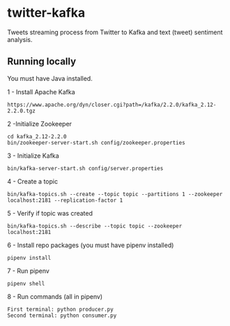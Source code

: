 # twitter-kafka

Tweets streaming process from Twitter to Kafka and text (tweet) sentiment analysis.

## Running locally

You must have Java installed.

1 - Install Apache Kafka

```
https://www.apache.org/dyn/closer.cgi?path=/kafka/2.2.0/kafka_2.12-2.2.0.tgz
```

2 -Initialize Zookeeper

```
cd kafka_2.12-2.2.0
bin/zookeeper-server-start.sh config/zookeeper.properties
```

3 - Initialize Kafka

```
bin/kafka-server-start.sh config/server.properties
```

4 - Create a topic

```
bin/kafka-topics.sh --create --topic topic --partitions 1 --zookeeper localhost:2181 --replication-factor 1
```

5 - Verify if topic was created

```
bin/kafka-topics.sh --describe --topic topic --zookeeper localhost:2181
```

6 - Install repo packages (you must have pipenv installed)

```
pipenv install
```

7 - Run pipenv

```
pipenv shell
```

8 - Run commands (all in pipenv)

```
First terminal: python producer.py
Second terminal: python consumer.py
```
